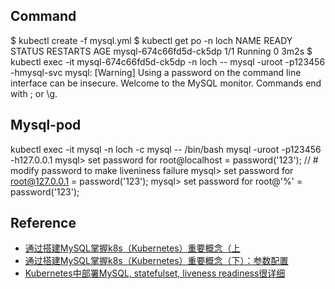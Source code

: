 ## Command
$ kubectl create -f mysql.yml
$ kubectl get po -n loch
NAME                     READY   STATUS    RESTARTS   AGE
mysql-674c66fd5d-ck5dp   1/1     Running   0          3m2s
$ kubectl exec -it mysql-674c66fd5d-ck5dp -n loch -- mysql -uroot -p123456 -hmysql-svc
mysql: [Warning] Using a password on the command line interface can be insecure.
Welcome to the MySQL monitor.  Commands end with ; or \g.

## Mysql-pod
kubectl exec -it mysql -n loch -c mysql -- /bin/bash
mysql -uroot -p123456 -h127.0.0.1
mysql> set password for root@localhost = password('123');   // # modify password to make liveniness failure
mysql> set password for root@127.0.0.1 = password('123'); 
mysql> set password for root@'%' = password('123');

## Reference
- [通过搭建MySQL掌握k8s（Kubernetes）重要概念（上](https://blog.csdn.net/weixin_38748858/article/details/102514721)
- [通过搭建MySQL掌握k8s（Kubernetes）重要概念（下）：参数配置](https://blog.csdn.net/weixin_38748858/article/details/102514901)
- [Kubernetes中部署MySQL, statefulset, liveness readiness很详细](https://www.cnblogs.com/fan-gx/p/12874257.html)